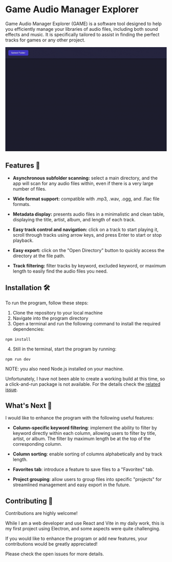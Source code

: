 # Game Audio Manager Explorer

Game Audio Manager Explorer (GAME) is a software tool designed to help you efficiently manage your libraries of audio files, including both sound effects and music. It is specifically tailored to assist in finding the perfect tracks for games or any other project.

<img src="res/app_preview.gif" alt="Game Audio Manager Explorer preview" width="800"/>

## Features 🌟

- **Asynchronous subfolder scanning:** select a main directory, and the app will scan for any audio files within, even if there is a very large number of files.

- **Wide format support:** compatible with .mp3, .wav, .ogg, and .flac file formats.

- **Metadata display:** presents audio files in a minimalistic and clean table, displaying the title, artist, album, and length of each track.

- **Easy track control and navigation:** click on a track to start playing it, scroll through tracks using arrow keys, and press Enter to start or stop playback.

- **Easy export:** click on the "Open Directory" button to quickly access the directory at the file path.

- **Track filtering:** filter tracks by keyword, excluded keyword, or maximum length to easily find the audio files you need.

## Installation 🛠️

To run the program, follow these steps:

1. Clone the repository to your local machine
2. Navigate into the program directory
3. Open a terminal and run the following command to install the required dependencies:

`npm install`

4. Still in the terminal, start the program by running:

`npm run dev`

NOTE: you also need Node.js installed on your machine.

Unfortunately, I have not been able to create a working build at this time, so a click-and-run package is not available. For the details check the [related issue](https://github.com/stesproject/game-audio-manager-explorer/issues/1).

## What's Next 🔮

I would like to enhance the program with the following useful features:

- **Column-specific keyword filtering**: implement the ability to filter by keyword directly within each column, allowing users to filter by title, artist, or album. The filter by maximum length be at the top of the corresponding column.

- **Column sorting**: enable sorting of columns alphabetically and by track length.

- **Favorites tab**: introduce a feature to save files to a "Favorites" tab.

- **Project grouping**: allow users to group files into specific "projects" for streamlined management and easy export in the future.

## Contributing 🤝

Contributions are highly welcome!

While I am a web developer and use React and Vite in my daily work, this is my first project using Electron, and some aspects were quite challenging.

If you would like to enhance the program or add new features, your contributions would be greatly appreciated!

Please check the open issues for more details.
